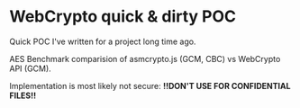 # WebCrypto quick & dirty POC

Quick POC I've written for a project long time ago.

AES Benchmark comparision of asmcrypto.js (GCM, CBC) vs WebCrypto API (GCM).

Implementation is most likely not secure:
**!!DON'T USE FOR CONFIDENTIAL FILES!!**
